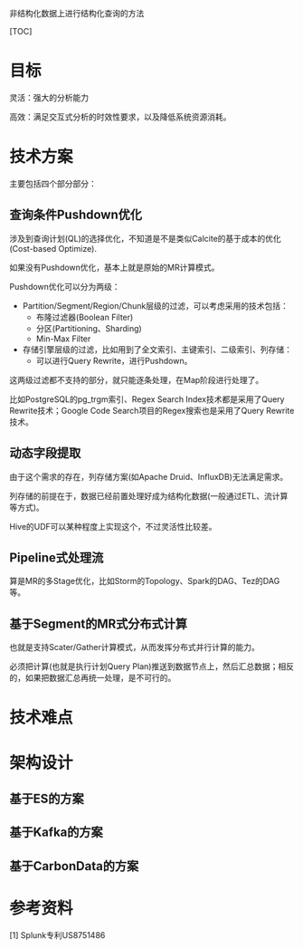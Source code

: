 非结构化数据上进行结构化查询的方法

[TOC]

# 目标

灵活：强大的分析能力

高效：满足交互式分析的时效性要求，以及降低系统资源消耗。

# 技术方案

主要包括四个部分部分：

## 查询条件Pushdown优化

涉及到查询计划(QL)的选择优化，不知道是不是类似Calcite的基于成本的优化(Cost-based Optimize).

如果没有Pushdown优化，基本上就是原始的MR计算模式。

Pushdown优化可以分为两级：

- Partition/Segment/Region/Chunk层级的过滤，可以考虑采用的技术包括：
  - 布隆过滤器(Boolean Filter)
  - 分区(Partitioning、Sharding)
  - Min-Max Filter
- 存储引擎层级的过滤，比如用到了全文索引、主键索引、二级索引、列存储：
  - 可以进行Query Rewrite，进行Pushdown。

这两级过滤都不支持的部分，就只能逐条处理，在Map阶段进行处理了。

比如PostgreSQL的pg_trgm索引、Regex Search Index技术都是采用了Query Rewrite技术；Google Code Search项目的Regex搜索也是采用了Query Rewrite技术。

## 动态字段提取

由于这个需求的存在，列存储方案(如Apache Druid、InfluxDB)无法满足需求。

列存储的前提在于，数据已经前置处理好成为结构化数据(一般通过ETL、流计算等方式)。

Hive的UDF可以某种程度上实现这个，不过灵活性比较差。

## Pipeline式处理流

算是MR的多Stage优化，比如Storm的Topology、Spark的DAG、Tez的DAG等。

## 基于Segment的MR式分布式计算

也就是支持Scater/Gather计算模式，从而发挥分布式并行计算的能力。

必须把计算(也就是执行计划Query Plan)推送到数据节点上，然后汇总数据；相反的，如果把数据汇总再统一处理，是不可行的。

# 技术难点

# 架构设计

## 基于ES的方案

## 基于Kafka的方案

## 基于CarbonData的方案

# 参考资料

[1] Splunk专利US8751486